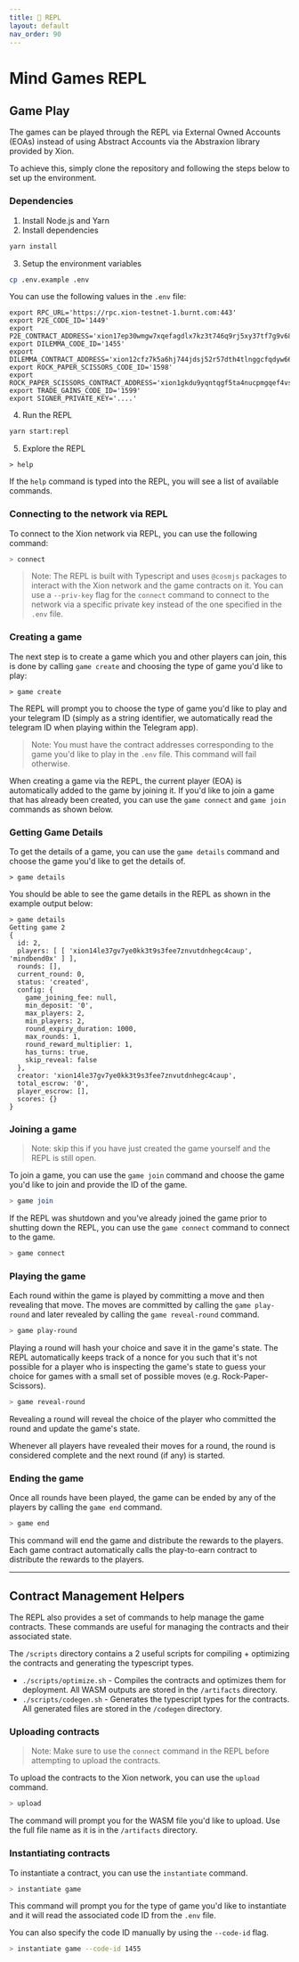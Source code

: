 ```yaml
---
title: 👾 REPL
layout: default
nav_order: 90
---
```


# Mind Games REPL

## Game Play

The games can be played through the REPL via External Owned Accounts (EOAs) instead of using Abstract Accounts via the Abstraxion library provided by Xion.

To achieve this, simply clone the repository and following the steps below to set up the environment.

### Dependencies

1. Install Node.js and Yarn
2. Install dependencies

```bash
yarn install
```

3. Setup the environment variables

```bash
cp .env.example .env
```

You can use the following values in the `.env` file:

```
export RPC_URL='https://rpc.xion-testnet-1.burnt.com:443'
export P2E_CODE_ID='1449'
export P2E_CONTRACT_ADDRESS='xion17ep30wmgw7xqefagdlx7kz3t746q9rj5xy37tf7g9v68d9d7ncaskl3qrz'
export DILEMMA_CODE_ID='1455'
export DILEMMA_CONTRACT_ADDRESS='xion12cfz7k5a6hj744jdsj52r57dth4tlnggcfqdyw6620rja0f6ltdsl8c2rh'
export ROCK_PAPER_SCISSORS_CODE_ID='1598'
export ROCK_PAPER_SCISSORS_CONTRACT_ADDRESS='xion1gkdu9yqntqgf5ta4nucpmgqef4vskqkr63h8y9f4kdmeterdqnxqhle09c'
export TRADE_GAINS_CODE_ID='1599'
export SIGNER_PRIVATE_KEY='....'
```

4. Run the REPL

```bash
yarn start:repl
```

5. Explore the REPL

```
> help
```

If the `help` command is typed into the REPL, you will see a list of available commands.


### Connecting to the network via REPL

To connect to the Xion network via REPL, you can use the following command:

```bash
> connect
```

> Note: The REPL is built with Typescript and uses `@cosmjs` packages to interact with the Xion network and the game contracts on it. You can use a `--priv-key` flag for the `connect` command to connect to the network via a specific private key instead of the one specified in the `.env` file.

### Creating a game

The next step is to create a game which you and other players can join, this is done by calling `game create` and choosing the type of game you'd like to play:

```shell
> game create
```

The REPL will prompt you to choose the type of game you'd like to play and your telegram ID (simply as a string identifier, we automatically read the telegram ID when playing within the Telegram app).

> Note: You must have the contract addresses corresponding to the game you'd like to play in the `.env` file. This command will fail otherwise.

When creating a game via the REPL, the current player (EOA) is automatically added to the game by joining it. If you'd like to join a game that has already been created, you can use the `game connect` and `game join` commands as shown below.

### Getting Game Details

To get the details of a game, you can use the `game details` command and choose the game you'd like to get the details of.

```shell
> game details
```

You should be able to see the game details in the REPL as shown in the example output below:

```shell
> game details
Getting game 2
{
  id: 2,
  players: [ [ 'xion14le37gv7ye0kk3t9s3fee7znvutdnhegc4caup', 'mindbend0x' ] ],
  rounds: [],
  current_round: 0,
  status: 'created',
  config: {
    game_joining_fee: null,
    min_deposit: '0',
    max_players: 2,
    min_players: 2,
    round_expiry_duration: 1000,
    max_rounds: 1,
    round_reward_multiplier: 1,
    has_turns: true,
    skip_reveal: false
  },
  creator: 'xion14le37gv7ye0kk3t9s3fee7znvutdnhegc4caup',
  total_escrow: '0',
  player_escrow: [],
  scores: {}
}
```

### Joining a game

> Note: skip this if you have just created the game yourself and the REPL is still open.

To join a game, you can use the `game join` command and choose the game you'd like to join and provide the ID of the game.

```bash
> game join
```

If the REPL was shutdown and you've already joined the game prior to shutting down the REPL, you can use the `game connect` command to connect to the game.

```bash
> game connect
```

### Playing the game

Each round within the game is played by committing a move and then revealing that move. The moves are committed by calling the `game play-round` and later revealed by calling the `game reveal-round` command.

```bash
> game play-round
```

Playing a round will hash your choice and save it in the game's state. The REPL automatically keeps track of a nonce for you such that it's not possible for a player who is inspecting the game's state to guess your choice for games with a small set of possible moves (e.g. Rock-Paper-Scissors).

```bash
> game reveal-round
```

Revealing a round will reveal the choice of the player who committed the round and update the game's state.

Whenever all players have revealed their moves for a round, the round is considered complete and the next round (if any) is started.


### Ending the game

Once all rounds have been played, the game can be ended by any of the players by calling the `game end` command.

```bash
> game end
```

This command will end the game and distribute the rewards to the players. Each game contract automatically calls the play-to-earn contract to distribute the rewards to the players.

---

## Contract Management Helpers

The REPL also provides a set of commands to help manage the game contracts. These commands are useful for managing the contracts and their associated state.

The `/scripts` directory contains a 2 useful scripts for compiling + optimizing the contracts and generating the typescript types.

* `./scripts/optimize.sh` - Compiles the contracts and optimizes them for deployment. All WASM outputs are stored in the `/artifacts` directory.
* `./scripts/codegen.sh` - Generates the typescript types for the contracts. All generated files are stored in the `/codegen` directory.

### Uploading contracts

> Note: Make sure to use the `connect` command in the REPL before attempting to upload the contracts.

To upload the contracts to the Xion network, you can use the `upload` command.

```bash
> upload
```

The command will prompt you for the WASM file you'd like to upload. Use the full file name as it is in the `/artifacts` directory.


### Instantiating contracts

To instantiate a contract, you can use the `instantiate` command.

```bash
> instantiate game
```

This command will prompt you for the type of game you'd like to instantiate and it will read the associated code ID from the `.env` file.

You can also specify the code ID manually by using the `--code-id` flag.

```bash
> instantiate game --code-id 1455
```
